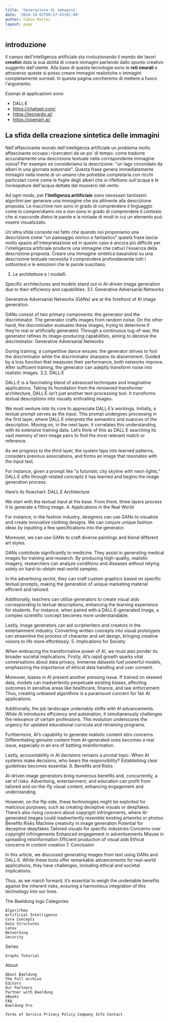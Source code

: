 ```yaml
---
title: 'Generazione di immagini'
date: '2024-10-02T09:57:43+02:00'
author: Fabio Mattei
layout: page
---
```


## introduzione

Il campo dell'intelligenza artificiale sta rivoluzionando il mondo dei lavori **creativi** data la sua abilità di creare immagini partendo 
dallo spunto creativo suggerito dall'utente.
Alla base di questa tecnologia sono le **reti neurali** e attraverso queste si posso creare immagini realistiche o immagini completamente
surreali.
In questa pagina cercheremo di mettere a fuoco l'argomento.

Esempi di applicazioni sono: 

* DALL·E 
* https://chatgpt.com/
* https://leonardo.ai/
* https://openart.ai/

##  La sfida della creazione sintetica delle immagini

Nell'affascinante mondo dell'intelligenza artificiale un problema molto affascinante occupa i ricercatori da un po' di tempo:
come tradurre accuratamente una descrizione testuale nella corrispondente immagine visiva?
Per esempio se consideriamo la descrizione: "un lago circondato da alberi in una giornata autunnale". 
Questa frase genera immediatamente immagini nella mente di un umano che potrebbe completarla con ricchi particolari come
come le foglie degli alberi che si riflettono sull'acqua e le increspature dell'acqua dettate dal muoversi del vento.

Ad ogni modo, per **l'itelligenza aritificiale** sono necessari tantissimi algoritmi per generare una immagine
che sia attinente alla descrizione proposta. Le macchine non sono in grado di comprendere il linguaggio come 
lo comprendiamo noi e non sono in grado di comprendere il contesto che si nasconde dietro le parole e la miriade di modi
in cui un elemento può essere visualizzato.

Un'altra sfida consiste nel fatto che quando noi proponiamo una descrizione come "un paesaggio onirico e fantastico"
questa frase lascia molto spazio all'interpretazione ed in questo caso è ancora più difficile per l'intelligenza artificiale 
produrre una immagine che catturi l'essenza della descrizione proposta. Creare una immagine sintetica basandosi
su una descrizione testuale necessita il comprendere profondamente tutti i sottointesi e le emozioni che le parole
suscitano.

3. Le architetture e i modelli.

Specific architectures and models stand out in AI-driven image generation due to their efficiency and capabilities.
3.1. Generative Adversarial Networks

Generative Adversarial Networks (GANs) are at the forefront of AI image generation.

GANs consist of two primary components: the generator and the discriminator. The generator crafts images from random noise. On the other hand, the discriminator evaluates these images, trying to determine if they’re real or artificially generated. Through a continuous tug-of-war, the generator refines its image-producing capabilities, aiming to deceive the discriminator:
Generative Adversarial Networks

During training, a competitive dance ensues: the generator strives to fool the discriminator while the discriminator sharpens its discernment. Guided by a loss function that measures their performance, both networks improve. After sufficient training, the generator can adeptly transform noise into realistic images.
3.2. DALL·E

DALL·E is a fascinating blend of advanced techniques and imaginative applications. Taking its foundation from the renowned transformer architecture, DALL·E isn’t just another text-processing tool. It transforms textual descriptions into visually enthralling images.

We must venture into its core to appreciate DALL·E’s workings. Initially, a textual prompt serves as the input. This prompt undergoes processing in the first layer, where DALL·E interprets the semantics and nuances of the description. Moving on, in the next layer, it correlates this understanding with its extensive training data. Let’s think of this as DALL·E searching its vast memory of text-image pairs to find the most relevant match or reference.

As we progress to the third layer, the system taps into learned patterns, considers previous associations, and forms an image that resonates with the input text.

For instance, given a prompt like “a futuristic city skyline with neon lights,” DALL·E sifts through related concepts it has learned and begins the image generation process.

Here’s its flowchart:
DALL.E Architecture

We start with the textual input at the base. From there, three layers process it to generate a fitting image.
4. Applications in the Real World

For instance, in the fashion industry, designers can use GANs to visualize and create innovative clothing designs. We can conjure unique fashion ideas by inputting a few specifications into the generator.

Moreover, we can use GANs to craft diverse paintings and blend different art styles.

GANs contribute significantly to medicine. They assist in generating medical images for training and research. By producing high-quality, realistic imagery, researchers can analyze conditions and diseases without relying solely on hard-to-obtain real-world samples.

In the advertising sector, they can craft custom graphics based on specific textual prompts, making the generation of unique marketing material efficient and tailored.

Additionally, teachers can utilize generators to create visual aids corresponding to textual descriptions, enhancing the learning experience for students. For instance, when paired with a DALL·E-generated image, a complex scientific concept becomes more understandable.

Lastly, image generators can aid scriptwriters and creators in the entertainment industry. Converting written concepts into visual prototypes can streamline the process of character and set design, bringing creative visions to life more effortlessly.
5. Implications for Society

When embracing the transformative power of AI, we must also ponder its broader societal implications. Firstly, AI’s rapid growth sparks vital conversations about data privacy. Immense datasets fuel powerful models, emphasizing the importance of ethical data handling and user consent.

Moreover, biases in AI present another pressing issue. If trained on skewed data, models can inadvertently perpetuate existing biases, affecting outcomes in sensitive areas like healthcare, finance, and law enforcement. Thus, creating unbiased algorithms is a paramount concern for fair AI applications.

Additionally, the job landscape undeniably shifts with AI advancements. While AI introduces efficiency and automation, it simultaneously challenges the relevance of certain professions. This evolution underscores the urgency for updated educational curricula and retraining programs.

Furthermore, AI’s capability to generate realistic content stirs concerns. Differentiating genuine content from AI-generated ones becomes a real issue, especially in an era of battling misinformation.

Lastly, accountability in AI decisions remains a pivotal topic. When AI systems make decisions, who bears the responsibility? Establishing clear guidelines becomes essential.
6. Benefits and Risks

AI-driven image generators bring numerous benefits and, concurrently, a set of risks. Advertising, entertainment, and education can profit from tailored and on-the-fly visual content, enhancing engagement and understanding.

However, on the flip side, these technologies might be exploited for malicious purposes, such as creating deceptive visuals or deepfakes. There’s also rising concern about copyright infringements, where AI-generated images could inadvertently resemble existing artworks or photos:
Benefits 	Risks
Machine creativity in image generation 	Potential for deceptive deepfakes
Tailored visuals for specific industries 	Concerns over copyright infringements
Enhanced engagement in advertisements 	Misuse in spreading misinformation
Efficient production of visual aids 	Ethical concerns in content creation
7. Conclusion

In this article, we discussed generating images from text using GANs and DALL·E. While these tools offer remarkable advancements for real-world applications, they have challenges, including ethical and societal implications.

Thus, as we march forward, it’s essential to weigh the undeniable benefits against the inherent risks, ensuring a harmonious integration of this technology into our lives.

The Baeldung logo
Categories

    Algorithms
    Artificial Intelligence
    Core Concepts
    Data Structures
    Latex
    Networking
    Security

Series

    Graphs Tutorial

About

    About Baeldung
    The Full archive
    Editors
    Our Partners
    Partner with Baeldung
    eBooks
    FAQ
    Baeldung Pro

    Terms of Service Privacy Policy Company Info Contact 



